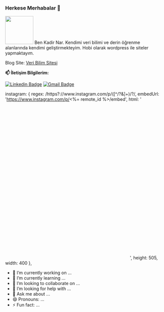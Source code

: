 ### Herkese Merhabalar 👋


<img src="https://media.giphy.com/media/Cmr1OMJ2FN0B2/giphy.gif" width="90px">
Ben Kadir Nar. Kendimi veri bilimi ve derin öğrenme alanlarında kendimi geliştirmekteyim. Hobi olarak wordpress ile siteler yapmaktayım.

Blog Site:  [Veri Bilim Sitesi](https://kadirnar.com/)

**📫 İletişim Bilgilerim:** 

[![Linkedin Badge](https://img.shields.io/badge/-kadirnar-blue?style=flat-square&logo=Linkedin&logoColor=white&link=https://https://www.linkedin.com/in/kadir-nar)](https://www.linkedin.com/in/kadir-nar/) 
[![Gmail Badge](https://img.shields.io/badge/-kadir@kadirnar.com-c14438?style=flat-square&logo=Gmail&logoColor=white&link=mailto:kadir@kadirnar.com)](mailto:kadir@kadirnar.com)


instagram: {
    regex: /https?:\/\/www\.instagram\.com\/p\/([^\/\?\&]+)\/?/,
    embedUrl: 'https://www.instagram.com/p/<%= remote_id %>/embed',
    html: '<iframe width="400" height="505" style="margin: 0 auto;" frameborder="0" scrolling="no" allowtransparency="true"></iframe>',
    height: 505,
    width: 400
},




- 🔭 I’m currently working on ...
- 🌱 I’m currently learning ...
- 👯 I’m looking to collaborate on ...
- 🤔 I’m looking for help with ...
- 💬 Ask me about ...
- 😄 Pronouns: ...
- ⚡ Fun fact: ...

